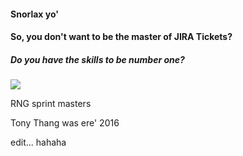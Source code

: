 #### Snorlax yo'
#### So, you don't want to be the master of JIRA Tickets?
##### Do you have the skills to be number one?

<a href="au.yahoo.com"><img src="http://static.giantbomb.com/uploads/original/0/25/11320-937627_20070510_screen004.jpg"></a>

RNG sprint masters 

Tony Thang was ere' 2016

edit... hahaha